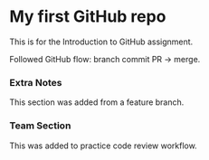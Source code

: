 ﻿# My first GitHub repo

This is for the Introduction to GitHub assignment.

Followed GitHub flow: branch  commit  PR → merge.

### Extra Notes
This section was added from a feature branch.

### Team Section
This was added to practice code review workflow.
